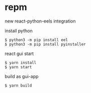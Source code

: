 # repm

new react-python-eels integration

install python 

```
$ python3 -m pip install eel
$ python3 -m pip install pyinstaller
```

react gui start

```
$ yarn install
$ yarn start
```

build as gui-app

```
$ yarn build
```

